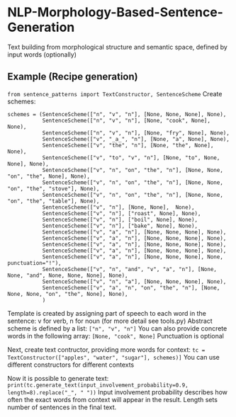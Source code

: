 # NLP-Morphology-Based-Sentence-Generation
Text building from morphological structure and semantic space, defined by input words (optionally)

## Example (Recipe generation)
```from sentence_patterns import TextConstructor, SentenceScheme```
Create schemes:
```
schemes = (SentenceScheme(["n", "v", "n"], [None, None, None], None),
           SentenceScheme(["n", "v", "n"], [None, "cook", None], None),
           SentenceScheme(["n", "v", "n"], [None, "fry", None], None),
           SentenceScheme(["v", "_a_", "n"], [None, "a", None], None),
           SentenceScheme(["v", "the", "n"], [None, "the", None], None),
           SentenceScheme(["v", "to", "v", "n"], [None, "to", None, None], None),
           SentenceScheme(["v", "n", "on", "the", "n"], [None, None, "on", "the", None], None),
           SentenceScheme(["v", "n", "on", "the", "n"], [None, None, "on", "the", "stove"], None),
           SentenceScheme(["v", "n", "on", "the", "n"], [None, None, "on", "the", "table"], None),
           SentenceScheme(["v", "n"], [None, None],  None),
           SentenceScheme(["v", "n"], ["roast", None], None),
           SentenceScheme(["v", "n"], ["boil", None], None),
           SentenceScheme(["v", "n"], ["bake", None], None),
           SentenceScheme(["v", "a", "n"], [None, None, None], None),
           SentenceScheme(["v", "a", "n"], [None, None, None], None),
           SentenceScheme(["v", "a", "n"], [None, None, None], None),
           SentenceScheme(["v", "a", "n"], [None, None, None], None),
           SentenceScheme(["v", "a", "n"], [None, None, None], None, punctuation="!"),
           SentenceScheme(["v", "n", "and", "v", "a", "n"], [None, None, "and", None, None, None], None),
           SentenceScheme(["v", "n", "a"], [None, None, None], None),
           SentenceScheme(["v", "a", "n", "on", "the", "n"], [None, None, None, "on", "the", None], None),
           )
```
Template is created by assigning part of speech to each word in the sentence: v for verb, n for noun (for more detail see tools.py)
Abstract scheme is defined by a list: ```["n", "v", "n"]```
You can also provide concrete words in the following array: ```[None, "cook", None]```
Punctuation is optional

Next, create text contructor, providing more words for context:
```tc = TextConstructor(["apples", "water", "sugar"], schemes)]```
You can use different constructors for different contexts

Now it is possible to generate text:
```print(tc.generate_text(input_involvement_probability=0.9, length=8).replace("_", " "))```
Input involvement probability describes how often the exact words from context will appear in the result.
Length sets number of sentences in the final text.
